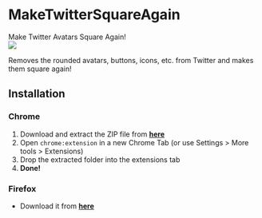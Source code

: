 # MakeTwitterSquareAgain
Make Twitter Avatars Square Again!  
![](https://i.imgur.com/mJm2KJi.png)

Removes the rounded avatars, buttons, icons, etc. from Twitter and makes them square again!

## Installation

### Chrome
1. Download and extract the ZIP file from [**here**](https://github.com/InventivetalentDev/MakeTwitterSquareAgain/archive/master.zip)
2. Open `chrome:extension` in a new Chrome Tab (or use Settings > More tools > Extensions) 
3. Drop the extracted folder into the extensions tab
4. **Done!**


### Firefox
- Download it from [**here**](https://addons.mozilla.org/en-GB/firefox/addon/make-twitter-square-again/)
